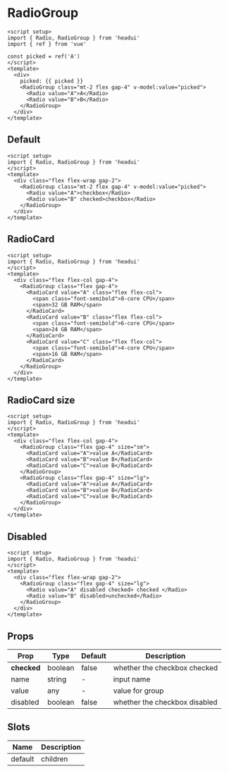 # RadioGroup

```vue demo
<script setup>
import { Radio, RadioGroup } from 'headui'
import { ref } from 'vue'

const picked = ref('A')
</script>
<template>
  <div>
    picked: {{ picked }}
    <RadioGroup class="mt-2 flex gap-4" v-model:value="picked">
      <Radio value="A">A</Radio>
      <Radio value="B">B</Radio>
    </RadioGroup>
  </div>
</template>
```

## Default

```vue demo
<script setup>
import { Radio, RadioGroup } from 'headui'
</script>
<template>
  <div class="flex flex-wrap gap-2">
    <RadioGroup class="mt-2 flex gap-4" v-model:value="picked">
      <Radio value="A">checkbox</Radio>
      <Radio value="B" checked>checkbox</Radio>
    </RadioGroup>
  </div>
</template>
```

## RadioCard

```vue demo
<script setup>
import { Radio, RadioGroup } from 'headui'
</script>
<template>
  <div class="flex flex-col gap-4">
    <RadioGroup class="flex gap-4">
      <RadioCard value="A" class="flex flex-col">
        <span class="font-semibold">8-core CPU</span>
        <span>32 GB RAM</span>
      </RadioCard>
      <RadioCard value="B" class="flex flex-col">
        <span class="font-semibold">6-core CPU</span>
        <span>24 GB RAM</span>
      </RadioCard>
      <RadioCard value="C" class="flex flex-col">
        <span class="font-semibold">4-core CPU</span>
        <span>16 GB RAM</span>
      </RadioCard>
    </RadioGroup>
  </div>
</template>
```

## RadioCard size

```vue demo
<script setup>
import { Radio, RadioGroup } from 'headui'
</script>
<template>
  <div class="flex flex-col gap-4">
    <RadioGroup class="flex gap-4" size="sm">
      <RadioCard value="A">value A</RadioCard>
      <RadioCard value="B">value B</RadioCard>
      <RadioCard value="C">value B</RadioCard>
    </RadioGroup>
    <RadioGroup class="flex gap-4" size="lg">
      <RadioCard value="A">value A</RadioCard>
      <RadioCard value="B">value B</RadioCard>
      <RadioCard value="C">value B</RadioCard>
    </RadioGroup>
  </div>
</template>
```

## Disabled

```vue demo
<script setup>
import { Radio, RadioGroup } from 'headui'
</script>
<template>
  <div class="flex flex-wrap gap-2">
    <RadioGroup class="flex gap-4" size="lg">
      <Radio value="A" disabled checked> checked </Radio>
      <Radio value="B" disabled>unchecked</Radio>
    </RadioGroup>
  </div>
</template>
```

## Props

| Prop        | Type    | Default | Description                   |
| ----------- | ------- | ------- | ----------------------------- |
| **checked** | boolean | false   | whether the checkbox checked  |
| name        | string  | -       | input name                    |
| value       | any     | -       | value for group               |
| disabled    | boolean | false   | whether the checkbox disabled |

## Slots

| Name    | Description |
| ------- | ----------- |
| default | children    |
